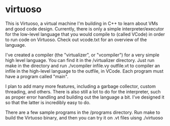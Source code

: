 # virtuoso

This is Virtuoso, a virtual machine I'm building in C++ to learn about VMs and good code design. Currently, there is only a simple interpreter/executor for the low-level language that you would compile to (called VCode) in order to run code on Virtuoso. Check out vcode.txt for an overview of the language.

I've created a compiler (the "virtualizer", or "vcompiler") for a very simple high level language. You can find it in the /virtualizer directory. Just run make in the directory and run ./vcompiler infile.vy outfile.vt to compiler an infile in the high-level language to the outfile, in VCode. Each program must have a program called "main".

I plan to add many more features, including a garbage collector, custom threading, and others. There is also still a lot to do for the interpreter, such as proper error handling and building out the language a bit. I've designed it so that the latter is incredibly easy to do.

There are a few sample programs in the /programs directory. Run make to build the Virtuoso binary, and then you can try it on .vt files uisng ./virtuoso <filename>
